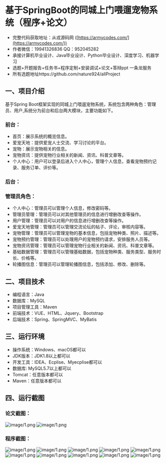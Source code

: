 基于SpringBoot的同城上门喂遛宠物系统（程序+论文）
=
- 完整代码获取地址：从戎源码网 ([https://armycodes.com/](https://armycodes.com/))
- 作者微信：19941326836  QQ：952045282 
- 承接计算机毕业设计、Java毕业设计、Python毕业设计、深度学习、机器学习
- 选题+开题报告+任务书+程序定制+安装调试+论文+答辩ppt 一条龙服务
- 所有选题地址https://github.com/nature924/allProject

一、项目介绍
---
基于Spring Boot框架实现的同城上门喂遛宠物系统，系统包含两种角色：管理员、用户,系统分为前台和后台两大模块，主要功能如下。


### 前台：
- 首页：展示系统的概览信息。
- 爱宠天地：提供爱宠人士交流、学习讨论的平台。
- 宠物：展示宠物相关的信息。
- 宠物资讯：提供宠物行业相关的新闻、资讯、科普文章等。
- 个人中心：用户可以登录后进入个人中心，管理个人信息，查看宠物预约记录、服务订单、评价等。

### 后台：
### 管理员角色：
- 个人中心：管理员可以管理个人信息，修改密码等。
- 管理员管理：管理员可以对其他管理员的信息进行增删改查等操作。
- 用户管理：管理员可以对用户的信息进行增删改查等操作。
- 爱宠天地管理：管理员可以管理交流论坛的帖子、评论，审核内容等。
- 宠物管理：管理员可以管理宠物的基本信息，包括宠物种类、照片、描述等。
- 宠物预约管理：管理员可以处理用户的宠物预约请求，安排服务人员等。
- 宠物资讯管理：管理员可以管理宠物行业相关的新闻、资讯、科普文章等。
- 基础数据管理：管理员可以管理基础数据，包括宠物种类、服务类型、服务时长、价格等。
- 轮播图信息：管理员可以管理轮播图信息，包括添加、修改、删除等。




二、项目技术
---
- 编程语言：Java
- 数据库：MySQL
- 项目管理工具：Maven
- 前端技术：VUE、HTML、Jquery、Bootstrap
- 后端技术：Spring、SpringMVC、MyBatis

三、运行环境
---
- 操作系统：Windows、macOS都可以
- JDK版本：JDK1.8以上都可以
- 开发工具：IDEA、Ecplise、Myecplise都可以
- 数据库: MySQL5.7以上都可以
- Tomcat：任意版本都可以
- Maven：任意版本都可以

四、运行截图
---
### 论文截图：
![image/1.png](limage/1.png)
![image/1.png](limage/2.png)

### 程序截图：
![image/1.png](image/1.png)
![image/1.png](image/2.png)
![image/1.png](image/3.png)
![image/1.png](image/4.png)
![image/1.png](image/5.png)
![image/1.png](image/6.png)
![image/1.png](image/7.png)
![image/1.png](image/8.png)
![image/1.png](image/9.png)
![image/1.png](image/10.png)

